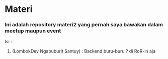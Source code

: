 # Materi

### Ini adalah repository materi2 yang pernah saya bawakan dalam meetup maupun event

Isi :

1. (LombokDev Ngabuburit Santuy) : Backend buru-buru ? di RoR-in aja
